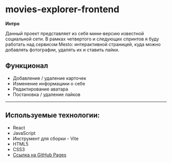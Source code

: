 # movies-explorer-frontend

**Интро**

Данный проект представляет из себя мини-версию известной социальной сети.
В рамках четвертого и следующих спринтов я буду работать над сервисом Mesto: интерактивной страницей, куда можно добавлять фотографии, удалять их и ставить лайки.

**Функционал**
---
- Добавление / удаление карточек
- Изменение информациии о себе
- Редактирование аватара
- Постановка / удаление лайков
---

## Используемые технологии:
* React
* JavaScript
* Инструмент для сборки - Vite
* HTML5
* CSS3
* [Ссылка на GitHub Pages](https://logowaz.github.io/react-mesto-auth/)

